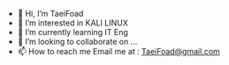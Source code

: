 - 👋 Hi, I’m TaeiFoad
- 👀 I’m interested in KALI LINUX
- 🌱 I’m currently learning IT Eng
- 💞️ I’m looking to collaborate on ...
- 📫 How to reach me Email me at : TaeiFoad@gmail.com
